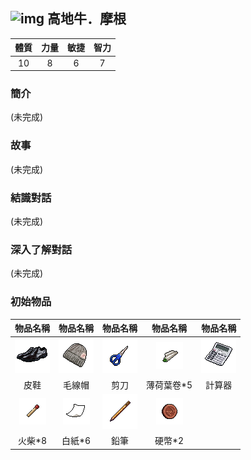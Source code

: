 ## ![img](images/.png) 高地牛．摩根

|體質|力量|敏捷|智力|
|:--:|:--:|:--:|:--:|
|10|8|6|7|

### 簡介

(未完成)

### 故事

(未完成)

### 結識對話

(未完成)

### 深入了解對話

(未完成)

### 初始物品

|物品名稱|物品名稱|物品名稱|物品名稱|物品名稱|
|:--:|:--:|:--:|:--:|:--:|
| ![img](images/item_pic_PX.png) | ![img](images/item_pic_MXM.png) | ![img](images/item_pic_JD2.png) | ![img](images/item_pic_BHYJ.png) | ![img](images/item_pic_JSQ.png) |
| 皮鞋 | 毛線帽 | 剪刀 | 薄荷葉卷*5 | 計算器 |
| ![img](images/item_pic_HC.png) | ![img](images/item_pic_BZ.png) | ![img](images/item_pic_QB.png) | ![img](images/item_pic_YB.png) |  |
| 火柴*8 | 白紙*6 | 鉛筆 | 硬幣*2 |  |
